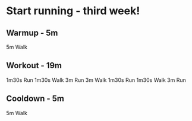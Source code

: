 # Start running - third week!

## Warmup - 5m

5m Walk

## Workout - 19m

1m30s Run
1m30s Walk
3m Run
3m Walk
1m30s Run
1m30s Walk
3m Run

## Cooldown - 5m

5m Walk
